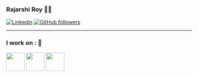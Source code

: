 ### Rajarshi Roy 🍺🍻

[![Linkedin](https://img.shields.io/badge/-LinkedIn-222222?style=flat-square&logo=Linkedin&logoColor=white&link=https://www.linkedin.com/in/engincan-veske-b4a75b145/)](https://www.linkedin.com/in/rajarshi-roy-0ab429133/)
[![GitHub followers](https://img.shields.io/github/followers/Royincog.svg?style=social&label=Follow&maxAge=2592000)](https://github.com/Royincog?tab=followers)

<hr>

<h3>I work on : 🧀</h3>
 <code><a href="https://www.javascript.com/" target="_blank"><img height="50" src="https://www.vectorlogo.zone/logos/javascript/javascript-horizontal.svg"></a></code>
 <code><a href="https://www.java.com/en/" target="_blank"><img height="50" src="https://www.vectorlogo.zone/logos/java/java-horizontal.svg"></a></code>
<code><a href="https://www.java.com/en/" target="_blank"><img height="50" src="https://www.vectorlogo.zone/logos/python/python-horizontal.svg"></a></code>
